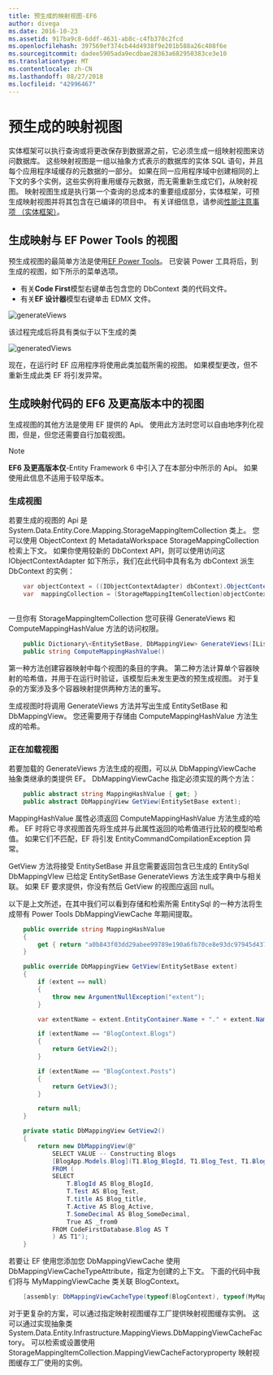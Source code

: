 ```yaml
---
title: 预生成的映射视图-EF6
author: divega
ms.date: 2016-10-23
ms.assetid: 917ba9c8-6ddf-4631-ab8c-c4fb378c2fcd
ms.openlocfilehash: 397569ef374cb44d4938f9e201b588a26c408f6e
ms.sourcegitcommit: dadee5905ada9ecdbae28363a682950383ce3e10
ms.translationtype: MT
ms.contentlocale: zh-CN
ms.lasthandoff: 08/27/2018
ms.locfileid: "42996467"
---
```

# <a name="pre-generated-mapping-views"></a>预生成的映射视图
实体框架可以执行查询或将更改保存到数据源之前，它必须生成一组映射视图来访问数据库。 这些映射视图是一组以抽象方式表示的数据库的实体 SQL 语句，并且每个应用程序域缓存的元数据的一部分。 如果在同一应用程序域中创建相同的上下文的多个实例，这些实例将重用缓存元数据，而无需重新生成它们，从映射视图。 映射视图生成是执行第一个查询的总成本的重要组成部分，实体框架，可预生成映射视图并将其包含在已编译的项目中。 有关详细信息，请参阅[性能注意事项 （实体框架）](~/ef6/fundamentals/performance/perf-whitepaper.md)。

## <a name="generating-mapping-views-with-the-ef-power-tools"></a>生成映射与 EF Power Tools 的视图

预生成视图的最简单方法是使用[EF Power Tools](http://visualstudiogallery.msdn.microsoft.com/72a60b14-1581-4b9b-89f2-846072eff19d)。 已安装 Power 工具将后，到生成的视图，如下所示的菜单选项。

-   有关**Code First**模型右键单击包含您的 DbContext 类的代码文件。
-   有关**EF 设计器**模型右键单击 EDMX 文件。

![generateViews](~/ef6/media/generateviews.png)

该过程完成后将具有类似于以下生成的类

![generatedViews](~/ef6/media/generatedviews.png)

现在，在运行时 EF 应用程序将使用此类加载所需的视图。 如果模型更改，但不重新生成此类 EF 将引发异常。

## <a name="generating-mapping-views-from-code---ef6-onwards"></a>生成映射代码的 EF6 及更高版本中的视图

生成视图的其他方法是使用 EF 提供的 Api。 使用此方法时您可以自由地序列化视图，但是，但您还需要自行加载视图。

> [!NOTE]
> **EF6 及更高版本仅**-Entity Framework 6 中引入了在本部分中所示的 Api。 如果使用此信息不适用于较早版本。

### <a name="generating-views"></a>生成视图

若要生成的视图的 Api 是 System.Data.Entity.Core.Mapping.StorageMappingItemCollection 类上。 您可以使用 ObjectContext 的 MetadataWorkspace StorageMappingCollection 检索上下文。 如果你使用较新的 DbContext API，则可以使用访问这 IObjectContextAdapter 如下所示，我们在此代码中具有名为 dbContext 派生 DbContext 的实例：

``` csharp
    var objectContext = ((IObjectContextAdapter) dbContext).ObjectContext;
    var  mappingCollection = (StorageMappingItemCollection)objectContext.MetadataWorkspace
                                                                        .GetItemCollection(DataSpace.CSSpace);
```

一旦你有 StorageMappingItemCollection 您可获得 GenerateViews 和 ComputeMappingHashValue 方法的访问权限。

``` csharp
    public Dictionary\<EntitySetBase, DbMappingView> GenerateViews(IList<EdmSchemaError> errors)
    public string ComputeMappingHashValue()
```

第一种方法创建容器映射中每个视图的条目的字典。 第二种方法计算单个容器映射的哈希值，并用于在运行时验证，该模型后未发生更改的预生成视图。 对于复杂的方案涉及多个容器映射提供两种方法的重写。

生成视图时将调用 GenerateViews 方法并写出生成 EntitySetBase 和 DbMappingView。 您还需要用于存储由 ComputeMappingHashValue 方法生成的哈希。

### <a name="loading-views"></a>正在加载视图

若要加载的 GenerateViews 方法生成的视图，可以从 DbMappingViewCache 抽象类继承的类提供 EF。 DbMappingViewCache 指定必须实现的两个方法：

``` csharp
    public abstract string MappingHashValue { get; }
    public abstract DbMappingView GetView(EntitySetBase extent);
```

MappingHashValue 属性必须返回 ComputeMappingHashValue 方法生成的哈希。 EF 时将它寻求视图首先将生成并与此属性返回的哈希值进行比较的模型哈希值。 如果它们不匹配，EF 将引发 EntityCommandCompilationException 异常。

GetView 方法将接受 EntitySetBase 并且您需要返回包含已生成的 EntitySql DbMappingVIew 已给定 EntitySetBase GenerateViews 方法生成字典中与相关联。 如果 EF 要求提供，你没有然后 GetView 的视图应返回 null。

以下是上文所述，在其中我们可以看到存储和检索所需 EntitySql 的一种方法将生成带有 Power Tools DbMappingViewCache 年期间提取。

``` csharp
    public override string MappingHashValue
    {
        get { return "a0b843f03dd29abee99789e190a6fb70ce8e93dc97945d437d9a58fb8e2afd2e"; }
    }

    public override DbMappingView GetView(EntitySetBase extent)
    {
        if (extent == null)
        {
            throw new ArgumentNullException("extent");
        }

        var extentName = extent.EntityContainer.Name + "." + extent.Name;

        if (extentName == "BlogContext.Blogs")
        {
            return GetView2();
        }

        if (extentName == "BlogContext.Posts")
        {
            return GetView3();
        }

        return null;
    }

    private static DbMappingView GetView2()
    {
        return new DbMappingView(@"
            SELECT VALUE -- Constructing Blogs
            [BlogApp.Models.Blog](T1.Blog_BlogId, T1.Blog_Test, T1.Blog_title, T1.Blog_Active, T1.Blog_SomeDecimal)
            FROM (
            SELECT
                T.BlogId AS Blog_BlogId,
                T.Test AS Blog_Test,
                T.title AS Blog_title,
                T.Active AS Blog_Active,
                T.SomeDecimal AS Blog_SomeDecimal,
                True AS _from0
            FROM CodeFirstDatabase.Blog AS T
            ) AS T1");
    }
```

若要让 EF 使用您添加您 DbMappingViewCache 使用 DbMappingViewCacheTypeAttribute，指定为创建的上下文。 下面的代码中我们将与 MyMappingViewCache 类关联 BlogContext。

``` csharp
    [assembly: DbMappingViewCacheType(typeof(BlogContext), typeof(MyMappingViewCache))]
```

对于更复杂的方案，可以通过指定映射视图缓存工厂提供映射视图缓存实例。 这可以通过实现抽象类 System.Data.Entity.Infrastructure.MappingViews.DbMappingViewCacheFactory。 可以检索或设置使用 StorageMappingItemCollection.MappingViewCacheFactoryproperty 映射视图缓存工厂使用的实例。
